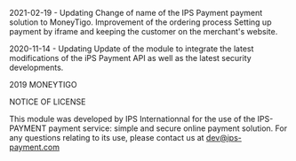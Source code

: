 2021-02-19 - Updating
Change of name of the IPS Payment payment solution to MoneyTigo.
Improvement of the ordering process
Setting up payment by iframe and keeping the customer on the merchant's website.

2020-11-14 - Updating
Update of the module to integrate the latest modifications of the iPS Payment API as well as the latest security developments.

2019 MONEYTIGO

NOTICE OF LICENSE

This module was developed by IPS Internationnal for the use of the IPS-PAYMENT payment service:
simple and secure online payment solution.
For any questions relating to its use, please contact us
at dev@ips-payment.com